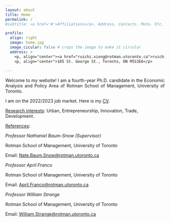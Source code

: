 ```yaml
---
layout: about
title: Home
permalink: /
#subtitle: <a href='#'>Affiliations</a>. Address. Contacts. Moto. Etc.

profile:
  align: right
  image: home.jpg
  image_cicular: false # crops the image to make it circular
  address: >
    <p, align="center"><a href="ruichi.xiong@rotman.utoronto.ca">ruichi.xiong@rotman.utoronto.ca</a> </p>
    <p, align="center">105 St. George St., Toronto, ON M5S3E6</p>
    
---
```


<p style="text-align: justify;">Welcome to my website! I am a fourth-year Ph.D. candidate in the Economic Analysis and Policy Area of Rotman School of Management, University of Toronto.</p>

I am on the 2022/2023 job market. Here is my <a href="{{ site.url }}/assets/pdf/cv.pdf" target="_blank">CV</a>.

<ins>Research interests</ins>: Urban, Entrepreneurship, Innovation, Trade, Development.

<ins>References</ins>: 

<em>Professor Nathaniel Baum-Snow (Supervisor)</em>  

Rotman School of Management, University of Toronto 

Email: <a href="Nate.Baum.Snow@rotman.utoronto.ca">Nate.Baum.Snow@rotman.utoronto.ca</a>

<em>Professor April Franco</em>

Rotman School of Management, University of Toronto 

Email: <a href="April.Franco@rotman.utoronto.ca">April.Franco@rotman.utoronto.ca</a>

<em>Professor William Strange</em>

Rotman School of Management, University of Toronto 

Email: <a href="William.Strange@rotman.utoronto.ca">William.Strange@rotman.utoronto.ca</a>
